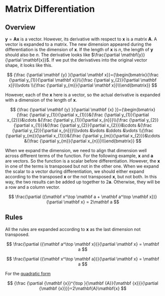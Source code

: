 # Matrix Differentiation

## Overview
$\mathbf{y} = \mathbf{Ax}$ is a vector.
However, its derivative with respect to $\mathbf{x}$ is a matrix $\mathbf{A}$.
A vector is expanded to a matrix.
The new dimension appeared during the differentiation is the dimension of $\mathbf{x}$.
If the length of $\mathbf{x}$ is $n$, the length of $\mathbf{y}$ should also be $n$.
The derivative looks like $\frac{\partial \mathbf{y}}{\partial \mathbf{x}}$.
If we put the derivatives into the original vector shape, it looks like this.

$$
{\frac {\partial \mathbf {y} }{\partial \mathbf x}}={\begin{bmatrix}{\frac {\partial y_{1}}{\partial \mathbf x}}\\{\frac {\partial y_{2}}{\partial \mathbf x}}\\\vdots \\{\frac {\partial y_{m}}{\partial \mathbf x}}\\\end{bmatrix}}
$$

However, each of the $\mathbf x$ here is a vector, so the actual derivative is expanded with a dimension of the length of $\mathbf x$.

$$
{\frac {\partial \mathbf {y} }{\partial \mathbf {x} }}={\begin{bmatrix}{\frac {\partial y_{1}}{\partial x_{1}}}&{\frac {\partial y_{1}}{\partial x_{2}}}&\cdots &{\frac {\partial y_{1}}{\partial x_{n}}}\\{\frac {\partial y_{2}}{\partial x_{1}}}&{\frac {\partial y_{2}}{\partial x_{2}}}&\cdots &{\frac {\partial y_{2}}{\partial x_{n}}}\\\vdots &\vdots &\ddots &\vdots \\{\frac {\partial y_{m}}{\partial x_{1}}}&{\frac {\partial y_{m}}{\partial x_{2}}}&\cdots &{\frac {\partial y_{m}}{\partial x_{n}}}\\\end{bmatrix}}
$$

When we expand the dimension, we need to align that dimension well across different terms of the function.
For the following example, $\mathbf x$ and $\mathbf a$ are vectors.
So the function is a scalar before differentiation.
However, the $\mathbf x$ in one of the terms is transposed but not in the other one.
When we expand the scalar to a vector during differentiation, we should either expand according to the transposed $\mathbf x$ or the not transposed $\mathbf x$, but not both.
In this way, the two results can be added up together to $2\mathbf a$.
Otherwise, they will be a row and a column vector.

$$
\frac{\partial ({\mathbf x^\top \mathbf a + \mathbf a^\top \mathbf x})}{\partial \mathbf x} = 2\mathbf a
$$

## Rules

All the rules are expanded according to $\mathbf x$ as the last dimension not transposed.

$$
\frac{\partial ({\mathbf a^\top \mathbf x})}{\partial \mathbf x} = \mathbf a
$$

$$
\frac{\partial ({\mathbf x^\top \mathbf a})}{\partial \mathbf x} = \mathbf a
$$

For the [quadratic form](../linear_algebra/quadratic_form.md)

$$
{\frac  {\partial {\mathbf  {x}}^{\top }{\mathbf  {A}}{\mathbf  {x}}}{\partial {\mathbf  {x}}}}=2\mathbf{A}\mathbf{x}
$$
